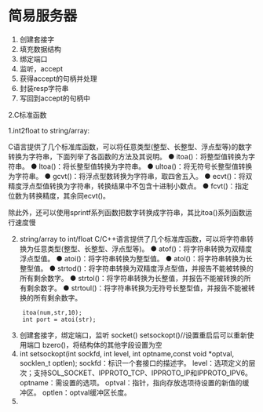 # 简易服务器

1. 创建套接字
2. 填充数据结构
3. 绑定端口
4. 监听，accept
5. 获得accept的句柄并处理
6. 封装resp字符串
7. 写回到accept的句柄中

2.C标准函数

1.int2float to string/array:

C语言提供了几个标准库函数，可以将任意类型(整型、长整型、浮点型等)的数字转换为字符串，下面列举了各函数的方法及其说明。
● itoa()：将整型值转换为字符串。
● ltoa()：将长整型值转换为字符串。
● ultoa()：将无符号长整型值转换为字符串。
● gcvt()：将浮点型数转换为字符串，取四舍五入。
● ecvt()：将双精度浮点型值转换为字符串，转换结果中不包含十进制小数点。
● fcvt()：指定位数为转换精度，其余同ecvt()。

除此外，还可以使用sprintf系列函数把数字转换成字符串，其比itoa()系列函数运行速度慢

2. string/array to int/float
C/C++语言提供了几个标准库函数，可以将字符串转换为任意类型(整型、长整型、浮点型等)。
● atof()：将字符串转换为双精度浮点型值。
● atoi()：将字符串转换为整型值。
● atol()：将字符串转换为长整型值。
● strtod()：将字符串转换为双精度浮点型值，并报告不能被转换的所有剩余数字。
● strtol()：将字符串转换为长整值，并报告不能被转换的所有剩余数字。
● strtoul()：将字符串转换为无符号长整型值，并报告不能被转换的所有剩余数字。

```
	itoa(num,str,10);
	int port = atoi(str);
```
3. 创建套接字，绑定端口，监听
socket()
setsockopt()//设置重启后可以重新使用端口
bzero()，将结构体的其他字段设置为空
4. int setsockopt(int sockfd, int level, int optname,const void *optval, socklen_t optlen);
sockfd：标识一个套接口的描述字。
level：选项定义的层次；支持SOL_SOCKET、IPPROTO_TCP、IPPROTO_IP和IPPROTO_IPV6。
optname：需设置的选项。
optval：指针，指向存放选项待设置的新值的缓冲区。
optlen：optval缓冲区长度。
5. 